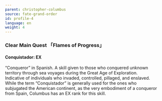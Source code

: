 ```yaml
---
parent: christopher-columbus
source: fate-grand-order
id: profile-4
language: en
weight: 4
---
```


### Clear Main Quest 「Flames of Progress」

#### Conquistador: EX

“Conqueror” in Spanish.
A skill given to those who conquered unknown territory through sea voyages during the Great Age of Exploration. Indicative of individuals who invaded, controlled, pillaged, and enslaved.
While the term “Conquistador” is generally used for the ones who subjugated the American continent, as the very embodiment of a conqueror from Spain, Columbus has an EX rank for this skill.
